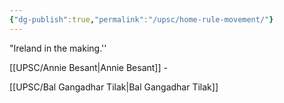```yaml
---
{"dg-publish":true,"permalink":"/upsc/home-rule-movement/"}
---
```


"Ireland in the making.''

[[UPSC/Annie Besant\|Annie Besant]] -

[[UPSC/Bal Gangadhar Tilak\|Bal Gangadhar Tilak]]

